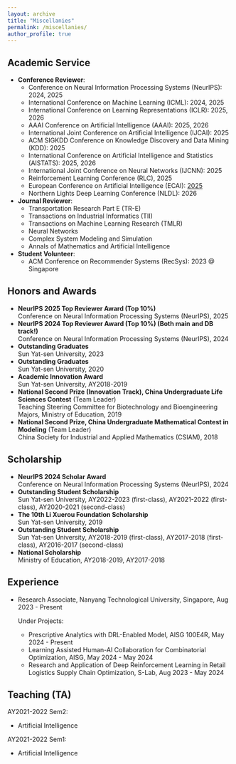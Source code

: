 ```yaml
---
layout: archive
title: "Miscellanies"
permalink: /miscellanies/
author_profile: true
---
```


## Academic Service

* **Conference Reviewer**:
  * Conference on Neural Information Processing Systems (NeurIPS): 2024, 2025  
  * International Conference on Machine Learning (ICML): 2024, 2025  
  * International Conference on Learning Representations (ICLR): 2025, 2026  
  * AAAI Conference on Artificial Intelligence (AAAI): 2025, 2026  
  * International Joint Conference on Artificial Intelligence (IJCAI): 2025  
  * ACM SIGKDD Conference on Knowledge Discovery and Data Mining (KDD): 2025  
  * International Conference on Artificial Intelligence and Statistics (AISTATS): 2025, 2026  
  * International Joint Conference on Neural Networks (IJCNN): 2025  
  * Reinforcement Learning Conference (RLC), 2025  
  * European Conference on Artificial Intelligence (ECAI): [2025](https://ecai2025.org/program-committee/)  
  * Northern Lights Deep Learning Conference (NLDL): 2026  
* **Journal Reviewer**:
  * Transportation Research Part E (TR-E)  
  * Transactions on Industrial Informatics (TII)  
  * Transactions on Machine Learning Research (TMLR)  
  * Neural Networks
  * Complex System Modeling and Simulation
  * Annals of Mathematics and Artificial Intelligence
* **Student Volunteer**:
  * ACM Conference on Recommender Systems (RecSys): 2023 @ Singapore  


## Honors and Awards
- **NeurIPS 2025 Top Reviewer Award (Top 10%)**  
Conference on Neural Information Processing Systems (NeurIPS), 2025
- **NeurIPS 2024 Top Reviewer Award (Top 10%) (Both main and DB track!)**  
Conference on Neural Information Processing Systems (NeurIPS), 2024
- **Outstanding Graduates**  
Sun Yat-sen University, 2023
- **Outstanding Graduates**  
Sun Yat-sen University, 2020
- **Academic Innovation Award**  
Sun Yat-sen University, AY2018-2019
- **National Second Prize (Innovation Track), China Undergraduate Life Sciences Contest** (Team Leader)  
Teaching Steering Committee for Biotechnology and Bioengineering Majors, Ministry of Education, 2019
- **National Second Prize, China Undergraduate Mathematical Contest in Modeling** (Team Leader)  
China Society for Industrial and Applied Mathematics (CSIAM), 2018  

## Scholarship  

- **NeurIPS 2024 Scholar Award**  
Conference on Neural Information Processing Systems (NeurIPS), 2024
- **Outstanding Student Scholarship**  
Sun Yat-sen University, AY2022-2023 (first-class), AY2021-2022 (first-class), AY2020-2021 (second-class)
- **The 10th Li Xuerou Foundation Scholarship**  
Sun Yat-sen University, 2019
- **Outstanding Student Scholarship**   
Sun Yat-sen University, AY2018-2019 (first-class), AY2017-2018 (first-class), AY2016-2017 (second-class)
- **National Scholarship**  
Ministry of Education, AY2018-2019, AY2017-2018

## Experience

- Research Associate, Nanyang Technological University, Singapore, Aug 2023 - Present
  
  Under Projects:
  - Prescriptive Analytics with DRL-Enabled Model, AISG 100E4R, May 2024 - Present
  - Learning Assisted Human-AI Collaboration for Combinatorial Optimization, AISG, May 2024 - May 2024  
  - Research and Application of Deep Reinforcement Learning in Retail Logistics Supply Chain Optimization, S-Lab, Aug 2023 - May 2024
 
## Teaching (TA)

AY2021-2022 Sem2:
* Artificial Intelligence
  
AY2021-2022 Sem1:
* Artificial Intelligence

  
    
